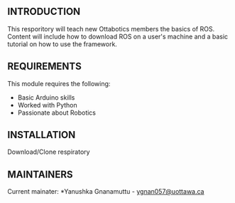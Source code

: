 INTRODUCTION
------------

This resporitory will teach new Ottabotics members the basics of ROS. Content will include how to download ROS on a user's machine and a basic tutorial on how to use the framework. 

REQUIREMENTS
------------

This module requires the following: 
- Basic Arduino skills
- Worked with Python
- Passionate about Robotics 


INSTALLATION
------------

Download/Clone respiratory

MAINTAINERS
-----------

Current mainater:
	*Yanushka Gnanamuttu - ygnan057@uottawa.ca
